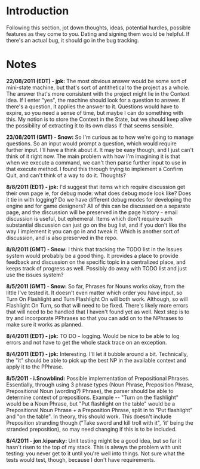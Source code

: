 # Introduction #
Following this section, jot down thoughts, ideas, potential hurdles, possible features as they come to you. Dating and signing them would be helpful.
If there's an actual bug, it should go in the bug tracking.


# Notes #

**22/08/2011 (EDT) - jpk:** The most obvious answer would be some sort of mini-state machine, but that's sort of antithetical to the project as a whole. The answer that's more consistent with the project might lie in the Context idea. If I enter "yes", the machine should look for a question to answer. If there's a question, it applies the answer to it. Questions would have to expire, so you need a sense of time, but maybe I can do something with this. My notion is to store the Context in the State, but we should keep alive the possibility of extracting it to its own class if that seems sensible.

**23/08/2011 (GMT) - Snow:** So I'm curious as to how we're going to manage questions. So an input would prompt a question, which would require further input. I'll have a think about it. It may be easy though, and I just can't think of it right now. The main problem with how I'm imagining it is that when we execute a command, we can't then parse further input to use in that execute method. I found this through trying to implement a Confirm Quit, and can't think of a way to do it. Thoughts?

**8/8/2011 (EDT) - jpk:** I'd suggest that items which require discussion get their own page ie, for debug mode: what does debug mode look like? Does it tie in with logging? Do we have different debug modes for developing the engine and for game designers? All of this can be discussed on a separate page, and the discussion will be preserved in the page history - email discussion is useful, but ephemeral. Items which don't require such substantial discussion can just go on the bug list, and if you don't like the way I implement it you can go in and tweak it. Which is another sort of discussion, and is also preserved in the repo.

**8/8/2011 (GMT) - Snow:** I think that tracking the TODO list in the Issues system would probably be a good thing. It provides a place to provide feedback and discussion on the specific topic in a centralized place, and keeps track of progress as well. Possibly do away with TODO list and just use the issues system?

**8/5/2011 (GMT) - Snow:** So far, Phrases for Nouns works okay, from the little I've tested it. It doesn't even matter which order you have input, so Turn On Flashlight and Turn Flashlight On will both work. Although, so will Flashlight On Turn, so that will need to be fixed. There's likely more errors that will need to be handled that I haven't found yet as well. Next step is to try and incorporate PPhrases so that you can add on to the NPhrases to make sure it works as planned.

**8/4/2011 (EDT) - jpk:** TO DO - logging. Would be nice to be able to log errors and not have to get the whole stack trace on an exception.


**8/4/2011 (EDT) - jpk:** Interesting. I'll let it bubble around a bit. Technically, the "it" should be able to pick up the best NP in the available context and apply it to the PPhrase.

**8/5/2011 - i.Snowblind:** Possible implementation of Prepositional Phrases. Essentially, through using 3 phrase types (Noun Phrase, Preposition Phrase, Prepositional Noun (wording?) Phrase), the parser should be able to determine context of prepositions. Example -- "Turn on the flashlight" would be a Noun Phrase, but "Put flashlight on the table" would be a Prepositional Noun Phrase + a Preposition Phrase, split in to "Put flashlight" and "on the table". In theory, this should work. This doesn't include Preposition stranding though ("Take sword and kill troll with it", 'it' being the stranded preposition), so may need changing if this is to be included.

**8/4/2011 - jon.kiparsky:** Unit testing might be a good idea, but so far it hasn't risen to the top of my stack. This is always the problem with unit testing: you never get to it until you're well into things. Not sure what the tests would test, though, because I don't have requirements.
